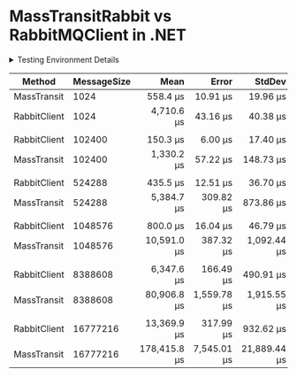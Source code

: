 # MassTransitRabbit vs RabbitMQClient in .NET

<details>

<summary>Testing Environment Details</summary>

```

BenchmarkDotNet v0.13.12, Windows 11 (10.0.22631.3593/23H2/2023Update/SunValley3)
13th Gen Intel Core i7-13700H, 1 CPU, 20 logical and 14 physical cores
.NET SDK 8.0.300
  [Host]     : .NET 8.0.5 (8.0.524.21615), X64 RyuJIT AVX2
  Job-GJHEED : .NET 8.0.5 (8.0.524.21615), X64 RyuJIT AVX2

InvocationCount=1  UnrollFactor=1  

```

</details>

| Method       | MessageSize |         Mean |       Error |       StdDev |          Min |          Max |       Median | Ratio | RatioSD |
|--------------|-------------|-------------:|------------:|-------------:|-------------:|-------------:|-------------:|------:|--------:|
| MassTransit  | 1024        |     558.4 μs |    10.91 μs |     19.96 μs |     522.8 μs |     614.9 μs |     560.5 μs |  0.12 |    0.00 |
| RabbitClient | 1024        |   4,710.6 μs |    43.16 μs |     40.38 μs |   4,646.2 μs |   4,765.4 μs |   4,722.7 μs |  1.00 |    0.00 |
|              |             |              |             |              |              |              |              |       |         |
| RabbitClient | 102400      |     150.3 μs |     6.00 μs |     17.40 μs |     116.0 μs |     198.9 μs |     149.1 μs |  1.00 |    0.00 |
| MassTransit  | 102400      |   1,330.2 μs |    57.22 μs |    148.73 μs |     998.4 μs |   1,712.0 μs |   1,328.3 μs |  9.01 |    1.43 |
|              |             |              |             |              |              |              |              |       |         |
| RabbitClient | 524288      |     435.5 μs |    12.51 μs |     36.70 μs |     366.8 μs |     522.5 μs |     433.6 μs |  1.00 |    0.00 |
| MassTransit  | 524288      |   5,384.7 μs |   309.82 μs |    873.86 μs |   4,284.6 μs |   7,601.3 μs |   5,156.5 μs | 12.44 |    2.43 |
|              |             |              |             |              |              |              |              |       |         |
| RabbitClient | 1048576     |     800.0 μs |    16.04 μs |     46.79 μs |     693.9 μs |     916.0 μs |     805.2 μs |  1.00 |    0.00 |
| MassTransit  | 1048576     |  10,591.0 μs |   387.32 μs |  1,092.44 μs |   8,874.6 μs |  13,772.8 μs |  10,415.3 μs | 13.32 |    1.67 |
|              |             |              |             |              |              |              |              |       |         |
| RabbitClient | 8388608     |   6,347.6 μs |   166.49 μs |    490.91 μs |   5,630.4 μs |   7,588.6 μs |   6,287.8 μs |  1.00 |    0.00 |
| MassTransit  | 8388608     |  80,906.8 μs | 1,559.78 μs |  1,915.55 μs |  78,377.0 μs |  86,615.4 μs |  80,604.8 μs | 12.71 |    1.07 |
|              |             |              |             |              |              |              |              |       |         |
| RabbitClient | 16777216    |  13,369.9 μs |   317.99 μs |    932.62 μs |  10,882.9 μs |  15,577.2 μs |  13,451.0 μs |  1.00 |    0.00 |
| MassTransit  | 16777216    | 178,415.8 μs | 7,545.01 μs | 21,889.44 μs | 135,717.4 μs | 235,223.4 μs | 173,612.9 μs | 13.42 |    2.08 |

